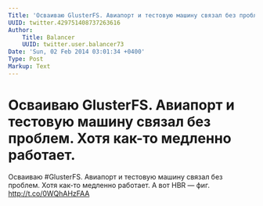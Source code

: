 ```yaml
---
Title: 'Осваиваю GlusterFS. Авиапорт и тестовую машину связал без проблем. Хотя как-то медленно работает.'
UUID: twitter.429751408737263616
Author:
    Title: Balancer
    UUID: twitter.user.balancer73
Date: 'Sun, 02 Feb 2014 03:01:34 +0400'
Type: Post
Markup: Text
---
```


# Осваиваю GlusterFS. Авиапорт и тестовую машину связал без проблем. Хотя как-то медленно работает.

Осваиваю #GlusterFS. Авиапорт и тестовую машину связал без
проблем. Хотя как-то медленно работает. А вот HBR  — фиг.
http://t.co/0WQhAHzFAA